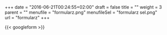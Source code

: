 +++
date = "2016-06-21T00:24:55+02:00"
draft = false
title = ""
weight = 3
parent = ""
menufile = "formularz.png"
menufileSel = "formularz sel.png"
url = "formularz"
+++

{{< googleform >}}
